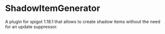 # ShadowItemGenerator
A plugin for spigot 1.18.1 that allows to create shadow items without the need for an update suppressor.
